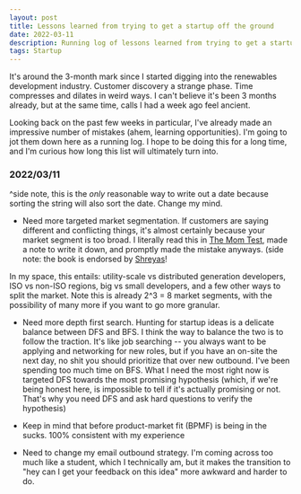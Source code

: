 ```yaml
---
layout: post
title: Lessons learned from trying to get a startup off the ground
date: 2022-03-11
description: Running log of lessons learned from trying to get a startup off the ground
tags: Startup
---
```

It's around the 3-month mark since I started digging into the renewables development industry. Customer discovery a strange phase. Time compresses and dilates in weird ways. I can't believe it's been 3 months already, but at the same time, calls I had a week ago feel ancient.

Looking back on the past few weeks in particular, I've already made an impressive number of mistakes (ahem, learning opportunities). I'm going to jot them down here as a running log. I hope to be doing this for a long time, and I'm curious how long this list will ultimately turn into.

### 2022/03/11
^side note, this is the _only_ reasonable way to write out a date because sorting the string will also sort the date. Change my mind.
- Need more targeted market segmentation. If customers are saying different and conflicting things, it's almost certainly because your market segment is too broad. I literally read this in [The Mom Test](http://momtestbook.com), made a note to write it down, and promptly made the mistake anyways. (side note: the book is endorsed by [Shreyas](https://twitter.com/shreyas/status/1501708905881104388)!

In my space, this entails: utility-scale vs distributed generation developers, ISO vs non-ISO regions, big vs small developers, and a few other ways to split the market. Note this is already 2^3 = 8 market segments, with the possibility of many more if you want to go more granular.

- Need more depth first search. Hunting for startup ideas is a delicate balance between DFS and BFS. I think the way to balance the two is to follow the traction. It's like job searching -- you always want to be applying and networking for new roles, but if you have an on-site the next day, no shit you should prioritize that over new outbound. I've been spending too much time on BFS. What I need the most right now is targeted DFS towards the most promising hypothesis (which, if we're being honest here, is impossible to tell if it's actually promising or not. That's why you need DFS and ask hard questions to verify the hypothesis)

- Keep in mind that before product-market fit (BPMF) is being in the sucks. 100% consistent with my experience

- Need to change my email outbound strategy. I'm coming across too much like a student, which I technically am, but it makes the transition to "hey can I get your feedback on this idea" more awkward and harder to do.
